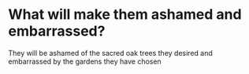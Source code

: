 # What will make them ashamed and embarrassed?

They will be ashamed of the sacred oak trees they desired and embarrassed by the gardens they have chosen
